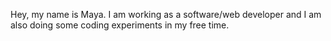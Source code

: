 Hey, my name is Maya. I am working as a software/web developer and I am also doing some coding experiments in my free time.
